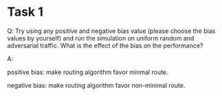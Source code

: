 # Task 1

Q: Try using any positive and negative bias value (please choose the bias values by yourself) and run the 
simulation on uniform random and adversarial traffic. What is the effect of the bias on the performance?

A: 

positive bias: make routing algorithm favor minmal route.

negative bias: make routing algorithm favor non-minimal route.
